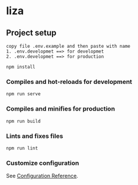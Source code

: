 # liza

## Project setup
```
copy file .env.example and then paste with name
1. .env.developmet ==> for developmet
2. .env.developmet ==> for production
```

```
npm install
```

### Compiles and hot-reloads for development
```
npm run serve
```

### Compiles and minifies for production
```
npm run build
```

### Lints and fixes files
```
npm run lint
```

### Customize configuration
See [Configuration Reference](https://cli.vuejs.org/config/).
